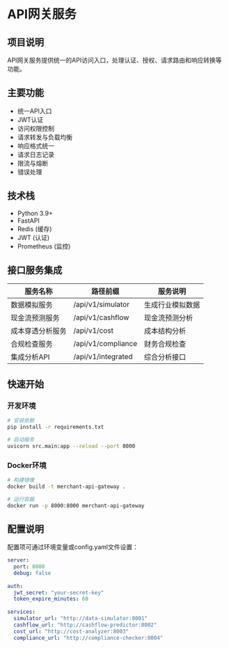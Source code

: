 # API网关服务

## 项目说明
API网关服务提供统一的API访问入口，处理认证、授权、请求路由和响应转换等功能。

## 主要功能
- 统一API入口
- JWT认证
- 访问权限控制
- 请求转发与负载均衡
- 响应格式统一
- 请求日志记录
- 限流与熔断
- 错误处理

## 技术栈
- Python 3.9+
- FastAPI
- Redis (缓存)
- JWT (认证)
- Prometheus (监控)

## 接口服务集成

| 服务名称 | 路径前缀 | 服务说明 |
|---------|---------|---------|
| 数据模拟服务 | /api/v1/simulator | 生成行业模拟数据 |
| 现金流预测服务 | /api/v1/cashflow | 现金流预测分析 |
| 成本穿透分析服务 | /api/v1/cost | 成本结构分析 |
| 合规检查服务 | /api/v1/compliance | 财务合规检查 |
| 集成分析API | /api/v1/integrated | 综合分析接口 |

## 快速开始

### 开发环境
```bash
# 安装依赖
pip install -r requirements.txt

# 启动服务
uvicorn src.main:app --reload --port 8000
```

### Docker环境
```bash
# 构建镜像
docker build -t merchant-api-gateway .

# 运行容器
docker run -p 8000:8000 merchant-api-gateway
```

## 配置说明
配置项可通过环境变量或config.yaml文件设置：

```yaml
server:
  port: 8000
  debug: false
  
auth:
  jwt_secret: "your-secret-key"
  token_expire_minutes: 60
  
services:
  simulator_url: "http://data-simulator:8001"
  cashflow_url: "http://cashflow-predictor:8002"
  cost_url: "http://cost-analyzer:8003"
  compliance_url: "http://compliance-checker:8004"
``` 